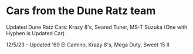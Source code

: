 # Cars from the Dune Ratz team

Updated Dune Ratz Cars: Krazy 8's, Seared Tuner, MS-T Suzuka (One with Hyphen is Updated Car) 

12/5/23 - Updated '69 El Camino, Krazy 8's, Mega Duty, Sweet 15 II
